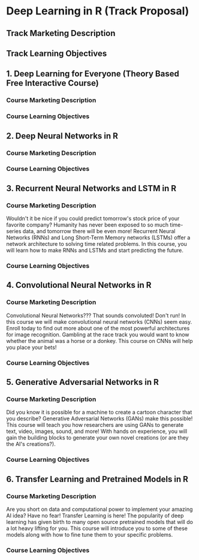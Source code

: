 # Deep Learning in R (Track Proposal)
## Track Marketing Description
## Track Learning Objectives
## 1.	Deep Learning for Everyone (Theory Based Free Interactive Course)
### Course Marketing Description
### Course Learning Objectives
## 2.	Deep Neural Networks in R
### Course Marketing Description
### Course Learning Objectives
## 3.	Recurrent Neural Networks and LSTM in R
### Course Marketing Description
Wouldn't it be nice if you could predict tomorrow's stock price of your favorite company?  Humanity has never been exposed to so much time-series data, and tomorrow there will be even more!  Recurrent Neural Networks (RNNs) and Long Short-Term Memory networks (LSTMs) offer a network architecture to solving time related problems.  In this course, you will learn how to make RNNs and LSTMs and start predicting the future.
### Course Learning Objectives
## 4.	Convolutional Neural Networks in R
### Course Marketing Description
Convolutional Neural Networks???  That sounds convoluted!  Don't run!  In this course we will make convolutional neural networks (CNNs) seem easy.  Enroll today to find out more about one of the most powerful architectures for image recognition.  Gambling at the race track you would want to know whether the animal was a horse or a donkey.  This course on CNNs will help you place your bets!
### Course Learning Objectives
## 5.	Generative Adversarial Networks in R
### Course Marketing Description
Did you know it is possible for a machine to create a cartoon character that you describe?  Generative Adversarial Networks (GANs) make this possible!  This course will teach you how researchers are using GANs to generate text, video, images, sound, and more! With hands on experience, you will gain the building blocks to generate your own novel creations (or are they the AI's creations?). 
### Course Learning Objectives
## 6.	Transfer Learning and Pretrained Models in R
### Course Marketing Description
Are you short on data and computational power to implement your amazing AI idea?  Have no fear!  Transfer Learning is here! The popularity of deep learning has given birth to many open source pretrained models that will do a lot heavy lifting for you.  This course will introduce you to some of these models along with how to fine tune them to your specific problems.
### Course Learning Objectives

